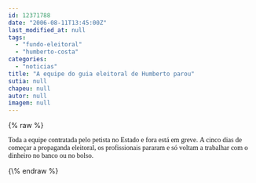 ```yaml
---
id: 12371788
date: "2006-08-11T13:45:00Z"
last_modified_at: null
tags:
  - "fundo-eleitoral"
  - "humberto-costa"
categories:
  - "noticias"
title: "A equipe do guia eleitoral de Humberto parou"
sutia: null
chapeu: null
autor: null
imagem: null
---
```

{\% raw %}
<p><P><FONT face=Verdana>Toda a equipe contratada pelo petista no Estado e fora está em greve.&nbsp;A cinco dias de começar a propaganda eleitoral, os profissionais pararam e só voltam a trabalhar com o dinheiro no banco ou no&nbsp;bolso.</FONT></P> </p>
{\% endraw %}